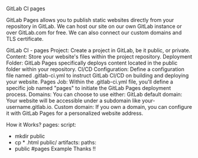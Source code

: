 GitLab CI pages

GitLab Pages allows you to publish static websites directly from your repository in GitLab.
We can host our site on our own GitLab instance or over GitLab.com for free.
We can also connect our custom domains and TLS certificate.

GitLab CI - pages
Project: Create a project in GitLab, be it public, or private.
Content: Store your website's files within the project repository.
Deployment Folder: GitLab Pages specifically deploys content located in the public folder within your repository.
CI/CD Configuration: Define a configuration file named .gitlab-ci.yml to
instruct GitLab CI/CD on building and deploying your website.
Pages Job: Within the .gitlab-ci.yml file, you'll define a specific job named "pages" to initiate the GitLab Pages deployment process.
Domains: You can choose to use either:
GitLab default domain: Your website will be accessible under a subdomain like your-username.gitlab.io.
Custom domain: If you own a domain, you can configure it with GitLab Pages for a personalized website address.

How it Works?
pages:
script:
- mkdir public
- cp *
.html public/
artifacts:
paths:
- public
#pages
Example
Thanks !!

